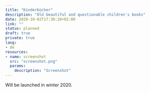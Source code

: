 ```yaml
---
title: "Kinderbücher"
description: "Old beautiful and questionable children's books"
date: 2020-10-02T17:30:20+02:00
link: ""
status: planned
draft: true
private: true
lang:
- de
resources:
- name: screenshot
  src: "screenshot.png"
  params:
    description: "Screenshot"
---
```

Will be launched in winter 2020.

